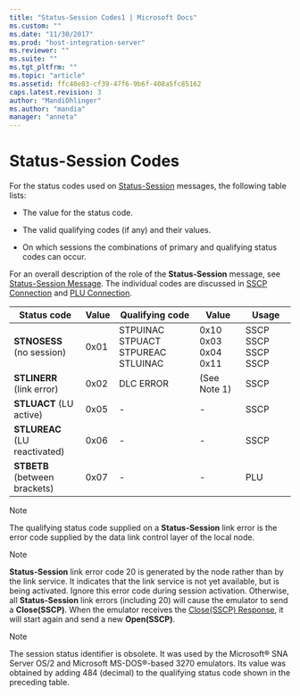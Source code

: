 ```yaml
---
title: "Status-Session Codes1 | Microsoft Docs"
ms.custom: ""
ms.date: "11/30/2017"
ms.prod: "host-integration-server"
ms.reviewer: ""
ms.suite: ""
ms.tgt_pltfrm: ""
ms.topic: "article"
ms.assetid: ffc48e83-cf39-47f6-9b6f-408a5fc85162
caps.latest.revision: 3
author: "MandiOhlinger"
ms.author: "mandia"
manager: "anneta"
---
```

# Status-Session Codes
For the status codes used on [Status-Session](./status-session2.md) messages, the following table lists:  
  
-   The value for the status code.  
  
-   The valid qualifying codes (if any) and their values.  
  
-   On which sessions the combinations of primary and qualifying status codes can occur.  
  
 For an overall description of the role of the **Status-Session** message, see [Status-Session Message](../core/status-session-message1.md). The individual codes are discussed in [SSCP Connection](../core/sscp-connection1.md) and [PLU Connection](../core/plu-connection2.md).  
  
|Status code|Value|Qualifying code|Value|Usage|  
|-----------------|-----------|---------------------|-----------|-----------|  
|**STNOSESS** (no session)|0x01|STPUINAC STPUACT STPUREAC STLUINAC|0x10 0x03 0x04 0x11|SSCP SSCP SSCP SSCP|  
|**STLINERR** (link error)|0x02|DLC ERROR|(See Note 1)|SSCP|  
|**STLUACT** (LU active)|0x05|-|-|SSCP|  
|**STLUREAC** (LU reactivated)|0x06|-|-|SSCP|  
|**STBETB** (between brackets)|0x07|-|-|PLU|  
  
> [!NOTE]
>  The qualifying status code supplied on a **Status-Session** link error is the error code supplied by the data link control layer of the local node.  
  
> [!NOTE]
>  **Status-Session** link error code 20 is generated by the node rather than by the link service. It indicates that the link service is not yet available, but is being activated. Ignore this error code during session activation. Otherwise, all **Status-Session** link errors (including 20) will cause the emulator to send a **Close(SSCP)**. When the emulator receives the [Close(SSCP) Response](./close-sscp-response1.md), it will start again and send a new **Open(SSCP)**.  
  
> [!NOTE]
>  The session status identifier is obsolete. It was used by the Microsoft® SNA Server OS/2 and Microsoft MS-DOS®-based 3270 emulators. Its value was obtained by adding 484 (decimal) to the qualifying status code shown in the preceding table.